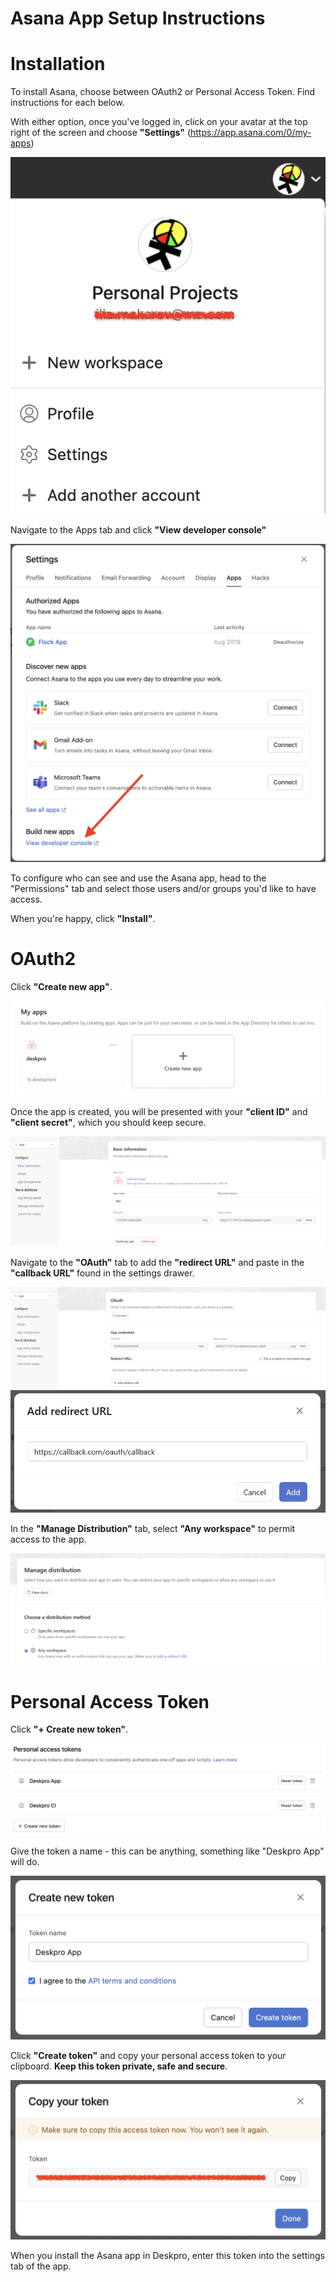 Asana App Setup Instructions
===

# Installation

To install Asana, choose between OAuth2 or Personal Access Token. Find instructions for each below.

With either option, once you've logged in, click on your avatar at the top right of the screen and choose __"Settings"__ (https://app.asana.com/0/my-apps)

[![](/docs/assets/setup/asana-setup-01.png)](/docs/assets/setup/asana-setup-01.png)

Navigate to the Apps tab and click __"View developer console"__

[![](/docs/assets/setup/asana-setup-02.png)](/docs/assets/setup/asana-setup-02.png)

To configure who can see and use the Asana app, head to the "Permissions" tab and select those users and/or groups you'd like to have access.

When you're happy, click __"Install"__.

# OAuth2

Click __"Create new app"__.

[![](/docs/assets/setup/asana-setup-06.png)](/docs/assets/setup/asana-setup-06.png)

Once the app is created, you will be presented with your __"client ID"__ and __"client secret"__, which you should keep secure.

[![](/docs/assets/setup/asana-setup-07.png)](/docs/assets/setup/asana-setup-07.png)

Navigate to the __"OAuth"__ tab to add the __"redirect URL"__ and paste in the __"callback URL"__ found in the settings drawer.

[![](/docs/assets/setup/asana-setup-08.png)](/docs/assets/setup/asana-setup-08.png)
[![](/docs/assets/setup/asana-setup-09.png)](/docs/assets/setup/asana-setup-09.png)

In the __"Manage Distribution"__ tab, select __"Any workspace"__ to permit access to the app.

[![](/docs/assets/setup/asana-setup-10.png)](/docs/assets/setup/asana-setup-10.png)

# Personal Access Token

Click __"+ Create new token"__.

[![](/docs/assets/setup/asana-setup-03.png)](/docs/assets/setup/asana-setup-03.png)

Give the token a name - this can be anything, something like "Deskpro App" will do.

[![](/docs/assets/setup/asana-setup-04.png)](/docs/assets/setup/asana-setup-04.png)

Click __"Create token"__ and copy your personal access token to your clipboard. __Keep this token private, safe and secure__.

[![](/docs/assets/setup/asana-setup-05.png)](/docs/assets/setup/asana-setup-05.png)

When you install the Asana app in Deskpro, enter this token into the settings tab of the app.